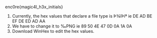 enc0re{magic4l_h3x_initials}

1.  Currently, the hex values that declare a file type is Þ­¾ïÞí­ª ie DE AD BE EF DE ED AD AA
2.  We have to change it to ‰PNG ie 89 50 4E 47 0D 0A 1A 0A
3.  Download WinHex to edit the hex values.


